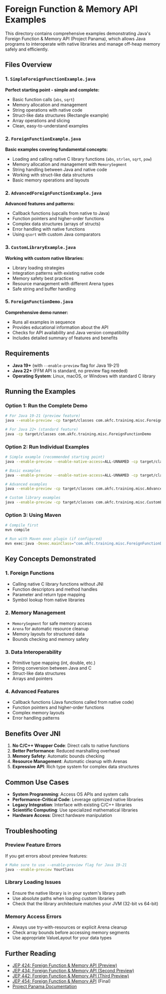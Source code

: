 # Foreign Function & Memory API Examples

This directory contains comprehensive examples demonstrating Java's Foreign Function & Memory API (Project Panama), which allows Java programs to interoperate with native libraries and manage off-heap memory safely and efficiently.

## Files Overview

### 1. `SimpleForeignFunctionExample.java`
**Perfect starting point - simple and complete:**
- Basic function calls (`abs`, `sqrt`)
- Memory allocation and management
- String operations with native code
- Struct-like data structures (Rectangle example)
- Array operations and slicing
- Clean, easy-to-understand examples

### 2. `ForeignFunctionExample.java`
**Basic examples covering fundamental concepts:**
- Loading and calling native C library functions (`abs`, `strlen`, `sqrt`, `pow`)
- Memory allocation and management with `MemorySegment`
- String handling between Java and native code
- Working with struct-like data structures
- Basic memory operations and layouts

### 2. `AdvancedForeignFunctionExample.java`
**Advanced features and patterns:**
- Callback functions (upcalls from native to Java)
- Function pointers and higher-order functions
- Complex data structures (arrays of structs)
- Error handling with native functions
- Using `qsort` with custom Java comparators

### 3. `CustomLibraryExample.java`
**Working with custom native libraries:**
- Library loading strategies
- Integration patterns with existing native code
- Memory safety best practices
- Resource management with different Arena types
- Safe string and buffer handling

### 5. `ForeignFunctionDemo.java`
**Comprehensive demo runner:**
- Runs all examples in sequence
- Provides educational information about the API
- Checks for API availability and Java version compatibility
- Includes detailed summary of features and benefits

## Requirements

- **Java 19+** (with `--enable-preview` flag for Java 19-21)
- **Java 22+** (FFM API is standard, no preview flag needed)
- **Operating System**: Linux, macOS, or Windows with standard C library

## Running the Examples

### Option 1: Run the Complete Demo
```bash
# For Java 19-21 (preview feature)
java --enable-preview -cp target/classes com.akfc.training.misc.ForeignFunctionDemo

# For Java 22+ (standard feature)
java -cp target/classes com.akfc.training.misc.ForeignFunctionDemo
```

### Option 2: Run Individual Examples
```bash
# Simple example (recommended starting point)
java --enable-preview --enable-native-access=ALL-UNNAMED -cp target/classes com.akfc.training.misc.SimpleForeignFunctionExample

# Basic examples
java --enable-preview --enable-native-access=ALL-UNNAMED -cp target/classes com.akfc.training.misc.ForeignFunctionExample

# Advanced examples
java --enable-preview -cp target/classes com.akfc.training.misc.AdvancedForeignFunctionExample

# Custom library examples
java --enable-preview -cp target/classes com.akfc.training.misc.CustomLibraryExample
```

### Option 3: Using Maven
```bash
# Compile first
mvn compile

# Run with Maven exec plugin (if configured)
mvn exec:java -Dexec.mainClass="com.akfc.training.misc.ForeignFunctionDemo" -Dexec.args="--enable-preview"
```

## Key Concepts Demonstrated

### 1. **Foreign Functions**
- Calling native C library functions without JNI
- Function descriptors and method handles
- Parameter and return type mapping
- Symbol lookup from native libraries

### 2. **Memory Management**
- `MemorySegment` for safe memory access
- `Arena` for automatic resource cleanup
- Memory layouts for structured data
- Bounds checking and memory safety

### 3. **Data Interoperability**
- Primitive type mapping (int, double, etc.)
- String conversion between Java and C
- Struct-like data structures
- Arrays and pointers

### 4. **Advanced Features**
- Callback functions (Java functions called from native code)
- Function pointers and higher-order functions
- Complex memory layouts
- Error handling patterns

## Benefits Over JNI

1. **No C/C++ Wrapper Code**: Direct calls to native functions
2. **Better Performance**: Reduced marshalling overhead
3. **Memory Safety**: Automatic bounds checking
4. **Resource Management**: Automatic cleanup with Arenas
5. **Expressive API**: Rich type system for complex data structures

## Common Use Cases

- **System Programming**: Access OS APIs and system calls
- **Performance-Critical Code**: Leverage optimized native libraries
- **Legacy Integration**: Interface with existing C/C++ libraries
- **Scientific Computing**: Use specialized mathematical libraries
- **Hardware Access**: Direct hardware manipulation

## Troubleshooting

### Preview Feature Errors
If you get errors about preview features:
```bash
# Make sure to use --enable-preview flag for Java 19-21
java --enable-preview YourClass
```

### Library Loading Issues
- Ensure the native library is in your system's library path
- Use absolute paths when loading custom libraries
- Check that the library architecture matches your JVM (32-bit vs 64-bit)

### Memory Access Errors
- Always use try-with-resources or explicit Arena cleanup
- Check array bounds before accessing memory segments
- Use appropriate ValueLayout for your data types

## Further Reading

- [JEP 424: Foreign Function & Memory API (Preview)](https://openjdk.org/jeps/424)
- [JEP 434: Foreign Function & Memory API (Second Preview)](https://openjdk.org/jeps/434)
- [JEP 442: Foreign Function & Memory API (Third Preview)](https://openjdk.org/jeps/442)
- [JEP 454: Foreign Function & Memory API](https://openjdk.org/jeps/454) (Final)
- [Project Panama Documentation](https://openjdk.org/projects/panama/)